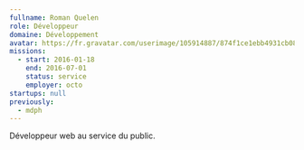 ```yaml
---
fullname: Roman Quelen
role: Développeur
domaine: Développement
avatar: https://fr.gravatar.com/userimage/105914887/874f1ce1ebb4931cb08f46401b45a533.jpg?size=512
missions:
  - start: 2016-01-18
    end: 2016-07-01
    status: service
    employer: octo
startups: null
previously:
  - mdph
---
```

Développeur web au service du public.